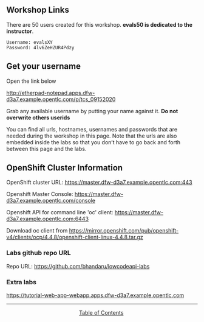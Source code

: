## Workshop Links

There are 50 users created for this workshop. **evals50 is dedicated to the instructor**.

```
Username: evalsXY
Password: 4lv6ZeHZUR4Pdzy
```

## Get your username  
Open the link below

http://etherpad-notepad.apps.dfw-d3a7.example.opentlc.com/p/tcs_09152020

Grab any available username by putting your name against it. **Do not overwrite others userids**


You can find all urls, hostnames, usernames and passwords that are needed during the workshop in this page. Note that the urls are also embedded inside the labs so that you don’t have to go back and forth between this page and the labs.  

## OpenShift Cluster Information

OpenShift cluster URL: https://master.dfw-d3a7.example.opentlc.com:443


Openshift Master Console: https://master.dfw-d3a7.example.opentlc.com/console


Openshift API for command line 'oc' client: https://master.dfw-d3a7.example.opentlc.com:6443

Download oc client from https://mirror.openshift.com/pub/openshift-v4/clients/ocp/4.4.8/openshift-client-linux-4.4.8.tar.gz

### Labs github repo URL

Repo URL: https://github.com/bhandaru/lowcodeapi-labs


### Extra labs

https://tutorial-web-app-webapp.apps.dfw-d3a7.example.opentlc.com

___
<p align="center">
  &nbsp;<a href="/README.md">Table of Contents</a> &nbsp;
</p>  

[1]: https://tutorial-web-app-webapp.apps.dfw-d3a7.example.opentlc.com
[2]: https://fuse-b9c0472d-e149-11ea-b6ca-0a580a010007.apps.dfw-d3a7.example.opentlc.com/
[3]: https://3scale-admin.apps.dfw-d3a7.example.opentlc.com/
